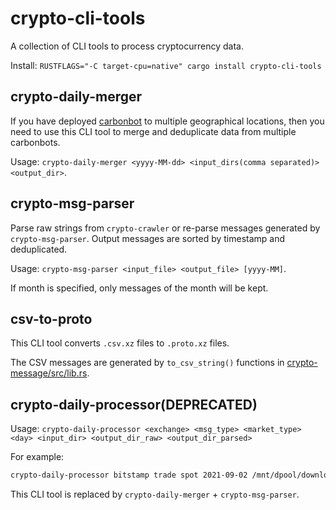 # crypto-cli-tools

A collection of CLI tools to process cryptocurrency data.

Install: `RUSTFLAGS="-C target-cpu=native" cargo install crypto-cli-tools`

## crypto-daily-merger

If you have deployed [carbonbot](https://github.com/crypto-crawler/carbonbot) to multiple geographical locations, then you need to use this CLI tool to merge and deduplicate data from multiple carbonbots.

Usage: `crypto-daily-merger <yyyy-MM-dd> <input_dirs(comma separated)> <output_dir>`.

## crypto-msg-parser

Parse raw strings from `crypto-crawler` or re-parse messages generated by `crypto-msg-parser`. Output messages are sorted by timestamp and deduplicated.

Usage: `crypto-msg-parser <input_file> <output_file> [yyyy-MM]`.

If month is specified, only messages of the month will be kept.

## csv-to-proto

This CLI tool converts `.csv.xz` files to `.proto.xz` files.

The CSV messages are generated by `to_csv_string()` functions in [crypto-message/src/lib.rs](https://github.com/crypto-crawler/crypto-crawler-rs/blob/main/crypto-message/src/lib.rs).

## crypto-daily-processor(DEPRECATED)

Usage: `crypto-daily-processor <exchange> <msg_type> <market_type> <day> <input_dir> <output_dir_raw> <output_dir_parsed>`

For example:

```bash
crypto-daily-processor bitstamp trade spot 2021-09-02 /mnt/dpool/download /mnt/dpool/daily-raw /mnt/dpool/daily-parsed
```

This CLI tool is replaced by `crypto-daily-merger` + `crypto-msg-parser`.
